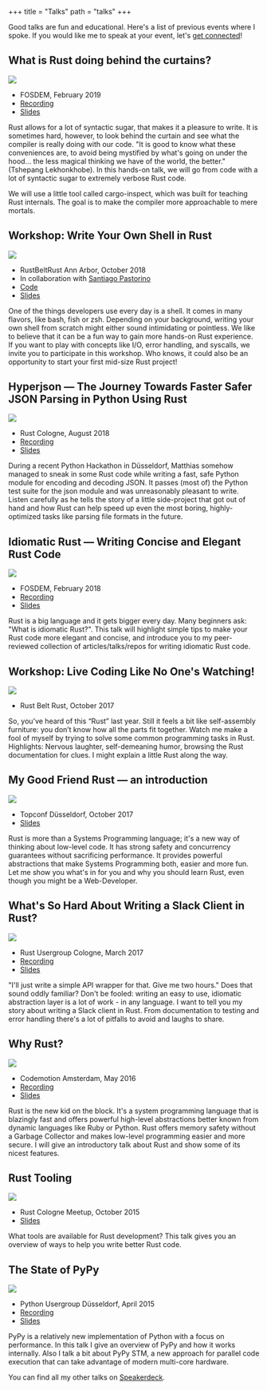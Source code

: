 +++
title = "Talks"
path = "talks"
+++


Good talks are fun and educational. 
Here's a list of previous events where I spoke.
If you would like me to speak at your event, let's [get connected](mailto:matthias-endler@gmx.net)!


## What is Rust doing behind the curtains?

![](2019-fosdem.jpg)

-   FOSDEM, February 2019
-   [Recording](https://fosdem.org/2019/schedule/event/rust_cargo_inspect/)
-   [Slides](https://speakerdeck.com/mre/what-is-rust-doing-behind-the-curtains)

Rust allows for a lot of syntactic sugar, that makes it a pleasure to write. It
is sometimes hard, however, to look behind the curtain and see what the compiler
is really doing with our code. "It is good to know what these conveniences are,
to avoid being mystified by what's going on under the hood... the less magical
thinking we have of the world, the better." (Tshepang Lekhonkhobe). In this
hands-on talk, we will go from code with a lot of syntactic sugar to extremely
verbose Rust code.

We will use a little tool called cargo-inspect, which was built for teaching
Rust internals. The goal is to make the compiler more approachable to mere
mortals.


## Workshop: Write Your Own Shell in Rust

![](2018-shell-workshop.jpg)

-   RustBeltRust Ann Arbor, October 2018
-   In collaboration with [Santiago
    Pastorino](https://github.com/spastorino)
-   [Code](https://gitlab.com/mre_/rush)
-   [Slides](https://speakerdeck.com/mre/workshop-write-your-own-shell-in-rust)

One of the things developers use every day is a shell. It comes in many
flavors, like bash, fish or zsh. Depending on your background, writing
your own shell from scratch might either sound intimidating or
pointless. We like to believe that it can be a fun way to gain more
hands-on Rust experience. If you want to play with concepts like I/O,
error handling, and syscalls, we invite you to participate in this
workshop. Who knows, it could also be an opportunity to start your first
mid-size Rust project!

## Hyperjson — The Journey Towards Faster Safer JSON Parsing in Python Using Rust

![](2018-hyperjson.jpg)

-   Rust Cologne, August 2018
-   [Recording](https://www.youtube.com/watch?v=f1ln5j3aoSI)
-   [Slides](https://speakerdeck.com/mre/hyperjson-the-journey-towards-faster-safer-json-parsing-in-python-using-rust)

During a recent Python Hackathon in Düsseldorf, Matthias somehow managed
to sneak in some Rust code while writing a fast, safe Python module for
encoding and decoding JSON. It passes (most of) the Python test suite
for the json module and was unreasonably pleasant to write. Listen
carefully as he tells the story of a little side-project that got out of
hand and how Rust can help speed up even the most boring,
highly-optimized tasks like parsing file formats in the future.

## Idiomatic Rust — Writing Concise and Elegant Rust Code

![](2018-fosdem.jpg)

-   FOSDEM, February 2018
-   [Recording](https://www.youtube.com/watch?v=P2mooqNMxMs)
-   [Slides](https://speakerdeck.com/mre/idiomatic-rust-writing-concise-and-elegant-rust-code)

Rust is a big language and it gets bigger every day. Many beginners ask:
"What is idiomatic Rust?". This talk will highlight simple tips to make
your Rust code more elegant and concise, and introduce you to my
peer-reviewed collection of articles/talks/repos for writing idiomatic
Rust code.

## Workshop: Live Coding Like No One's Watching!

![](2017-rustbeltrust.jpg)

-   Rust Belt Rust, October 2017

So, you’ve heard of this “Rust” last year. Still it feels a bit like
self-assembly furniture: you don’t know how all the parts fit together.
Watch me make a fool of myself by trying to solve some common
programming tasks in Rust.
Highlights: Nervous laughter, self-demeaning humor, browsing the Rust
documentation for clues. I might explain a little Rust along the way.

## My Good Friend Rust — an introduction

![](2017-topconf.jpg)

-   Topconf Düsseldorf, October 2017
-   [Slides](https://speakerdeck.com/mre/my-good-friend-rust-topconf-2017)

Rust is more than a Systems Programming language; it's a new way of
thinking about low-level code. It has strong safety and concurrency
guarantees without sacrificing performance. It provides powerful
abstractions that make Systems Programming both, easier and more fun.
Let me show you what's in for you and why you should learn Rust, even
though you might be a Web-Developer.

## What's So Hard About Writing a Slack Client in Rust?

![](slack-client.jpg)

-   Rust Usergroup Cologne, March 2017
-   [Recording](https://www.youtube.com/watch?v=rrtJh1kz1Ms)
-   [Slides](https://speakerdeck.com/mre/whats-so-hard-about-writing-a-slack-client-in-rust)

"I'll just write a simple API wrapper for that. Give me two hours." Does
that sound oddly familiar? Don't be fooled: writing an easy to use,
idiomatic abstraction layer is a lot of work - in any language. I want
to tell you my story about writing a Slack client in Rust. From
documentation to testing and error handling there's a lot of pitfalls to
avoid and laughs to share.

## Why Rust?

![](why-rust.jpg)

-   Codemotion Amsterdam, May 2016
-   [Recording](https://www.youtube.com/watch?v=imtejBNbm0o)
-   [Slides](https://speakerdeck.com/mre/why-rust)

Rust is the new kid on the block. It's a system programming language
that is blazingly fast and offers powerful high-level abstractions
better known from dynamic languages like Ruby or Python. Rust offers
memory safety without a Garbage Collector and makes low-level
programming easier and more secure. I will give an introductory talk
about Rust and show some of its nicest features.

## Rust Tooling

![](2015-tooling.jpg)

-   Rust Cologne Meetup, October 2015
-   [Slides](https://speakerdeck.com/mre/rust-tooling-october-2015)

What tools are available for Rust development? This talk gives you an
overview of ways to help you write better Rust code.

## The State of PyPy

![](pypy.jpg)

-   Python Usergroup Düsseldorf, April 2015
-   [Recording](https://www.youtube.com/watch?v=YEzuUJGcPqc)
-   [Slides](https://speakerdeck.com/mre/the-state-of-pypy-april-2015)

PyPy is a relatively new implementation of Python with a focus on
performance. In this talk I give an overview of PyPy and how it works
internally. Also I talk a bit about PyPy STM, a new approach for
parallel code execution that can take advantage of modern multi-core
hardware.

You can find all my other talks on
[Speakerdeck](https://speakerdeck.com/mre).